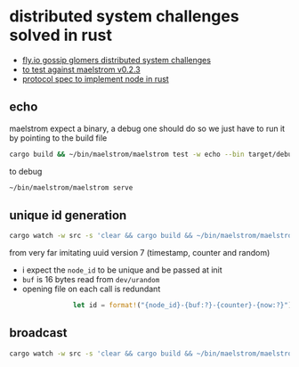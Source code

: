 # distributed system challenges solved in rust

- [fly.io gossip glomers distributed system challenges](https://fly.io/dist-sys)
- [to test against maelstrom v0.2.3](https://github.com/jepsen-io/maelstrom/releases/tag/v0.2.3)
- [protocol spec to implement node in rust](https://github.com/jepsen-io/maelstrom/blob/main/doc/protocol.md)


## echo

maelstrom expect a binary, a debug one should do so we just have to run it by pointing to the build file

```sh
cargo build && ~/bin/maelstrom/maelstrom test -w echo --bin target/debug/gossip-glomers --node-count 1 --time-limit 10
```

to debug

```sh
~/bin/maelstrom/maelstrom serve
```

## unique id generation

```sh
cargo watch -w src -s 'clear && cargo build && ~/bin/maelstrom/maelstrom test -w unique-ids --bin target/debug/gossip-glomers --time-limit 30 --rate 1000 --node-count 3 --availability total --nemesis partition'
```

from very far imitating uuid version 7 (timestamp, counter and random)
- i expect the `node_id` to be unique and be passed at init
- `buf` is 16 bytes read from `dev/urandom`
-  opening file on each call is redundant
```rust
                let id = format!("{node_id}-{buf:?}-{counter}-{now:?}");
```

## broadcast

```sh
cargo watch -w src -s 'clear && cargo build && ~/bin/maelstrom/maelstrom test -w broadcast --bin target/debug/gossip-glomers --node-count 1 --time-limit 20 --rate 10'
```
